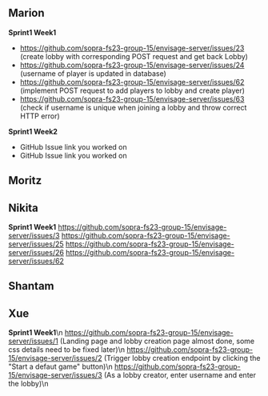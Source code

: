 ## Marion
**Sprint1 Week1**
* https://github.com/sopra-fs23-group-15/envisage-server/issues/23 (create lobby with corresponding POST request and get back Lobby)
* https://github.com/sopra-fs23-group-15/envisage-server/issues/24 (username of player is updated in database)
* https://github.com/sopra-fs23-group-15/envisage-server/issues/62 (implement POST request to add players to lobby and create player)
* https://github.com/sopra-fs23-group-15/envisage-server/issues/63 (check if username is unique when joining a lobby and throw correct HTTP error)

**Sprint1 Week2**
* GitHub Issue link you worked on
* GitHub Issue link you worked on

## Moritz

## Nikita
**Sprint1 Week1**
https://github.com/sopra-fs23-group-15/envisage-server/issues/3
https://github.com/sopra-fs23-group-15/envisage-server/issues/25
https://github.com/sopra-fs23-group-15/envisage-server/issues/26
https://github.com/sopra-fs23-group-15/envisage-server/issues/62
## Shantam

## Xue
**Sprint1 Week1**\n
https://github.com/sopra-fs23-group-15/envisage-server/issues/1 (Landing page and lobby creation page almost done, some css details need to be fixed later)\n
https://github.com/sopra-fs23-group-15/envisage-server/issues/2 (Trigger lobby creation endpoint by clicking the "Start a defaut game" button)\n
https://github.com/sopra-fs23-group-15/envisage-server/issues/3 (As a lobby creator, enter username and enter the lobby)\n
